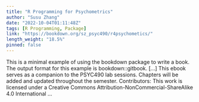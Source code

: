 ```yaml
---
title: "R Programming for Psychometrics"
author: "Susu Zhang"
date: "2022-10-04T01:11:48Z"
tags: [R Programming, Package]
link: "https://bookdown.org/sz_psyc490/r4psychometics/"
length_weight: "18.5%"
pinned: false
---
```


This is a minimal example of using the bookdown package to write a book. The output format for this example is bookdown::gitbook. [...] This ebook serves as a companion to the PSYC490 lab sessions. Chapters will be added and updated throughout the semester. Contributors: This work is licensed under a Creative Commons Attribution-NonCommercial-ShareAlike 4.0 International ...
